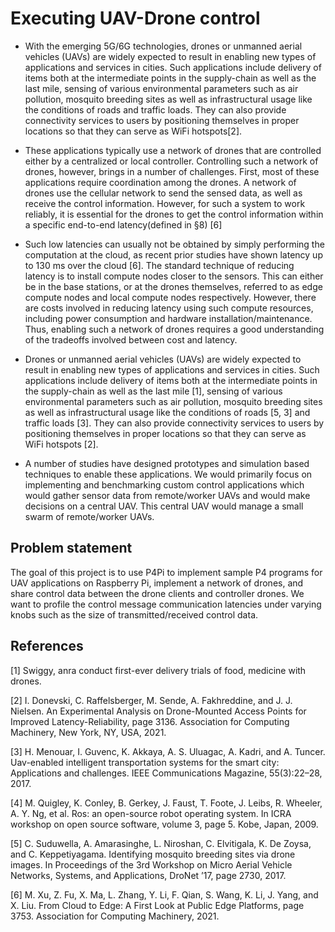 # Executing UAV-Drone control

- With the emerging 5G/6G technologies, drones or unmanned aerial vehicles (UAVs) are widely expected to result in enabling new types of applications and services in cities. Such applications include delivery of items both at the intermediate points in the supply-chain as well as the last mile, sensing of various environmental parameters such as air pollution, mosquito breeding sites as well as infrastructural usage like the conditions of roads and traffic loads. They can also provide connectivity services to users by positioning themselves in proper locations so that they can serve as WiFi hotspots[2].

- These applications typically use a network of drones that are controlled either by a centralized or local controller. Controlling such a network of drones, however, brings in a number of challenges. First, most of these applications require coordination among the drones. A network of drones use the cellular network to send the sensed data, as well as receive the control information. However, for such a system to work reliably, it is essential for the drones to get the control information within a specific end-to-end latency(defined in §8) [6]

- Such low latencies can usually not be obtained by simply performing the computation at the cloud, as recent prior studies have shown latency up to 130 ms over the cloud [6]. The standard technique of reducing latency is to install compute nodes closer to the sensors. This can either be in the base stations, or at the drones themselves, referred to as edge compute nodes and local compute nodes respectively. However, there are costs involved in reducing latency using such compute resources, including power consumption and hardware installation/maintenance. Thus, enabling such a network of drones requires a good understanding of the tradeoffs involved between cost and latency.

- Drones or unmanned aerial vehicles (UAVs) are widely expected to result in enabling new types of applications and services in cities. Such applications include delivery of items both at the intermediate points in the supply-chain as well as the last mile [1], sensing of various environmental parameters such as air pollution, mosquito breeding sites as well as infrastructural usage like the conditions of roads [5, 3] and traffic loads [3]. They can also provide connectivity services to users by positioning themselves in proper locations so that they can serve as WiFi hotspots [2]. 

- A number of studies have designed prototypes and simulation based techniques to enable these applications. We would primarily focus on implementing and benchmarking custom control applications which would gather sensor data from remote/worker UAVs and would make decisions on a central UAV. This central UAV would manage a small swarm of remote/worker UAVs. 

## Problem statement
The goal of this project is to use P4Pi to implement sample P4 programs for UAV applications on Raspberry Pi, implement a network of drones, and share control data between the drone clients and controller drones. We want to profile the control message communication latencies under varying knobs such as the size of transmitted/received control data.

## References
[1] Swiggy, anra conduct first-ever delivery trials of food, medicine with drones. 

[2] I. Donevski, C. Raffelsberger, M. Sende, A. Fakhreddine, and J. J. Nielsen. An Experimental Analysis on Drone-Mounted Access Points for Improved Latency-Reliability, page 3136. Association for Computing Machinery, New York, NY, USA, 2021. 

[3] H. Menouar, I. Guvenc, K. Akkaya, A. S. Uluagac, A. Kadri, and A. Tuncer. Uav-enabled intelligent transportation systems for the smart city: Applications and challenges. IEEE Communications Magazine, 55(3):22–28, 2017. 

[4] M. Quigley, K. Conley, B. Gerkey, J. Faust, T. Foote, J. Leibs, R. Wheeler, A. Y. Ng, et al. Ros: an open-source robot operating system. In ICRA workshop on open source software, volume 3, page 5. Kobe, Japan, 2009. 

[5] C. Suduwella, A. Amarasinghe, L. Niroshan, C. Elvitigala, K. De Zoysa, and C. Keppetiyagama. Identifying mosquito breeding sites via drone images. In Proceedings of the 3rd Workshop on Micro Aerial Vehicle Networks, Systems, and Applications, DroNet ’17, page 2730, 2017. 

[6] M. Xu, Z. Fu, X. Ma, L. Zhang, Y. Li, F. Qian, S. Wang, K. Li, J. Yang, and X. Liu. From Cloud to Edge: A First Look at Public Edge Platforms, page 3753. Association for Computing Machinery, 2021.

